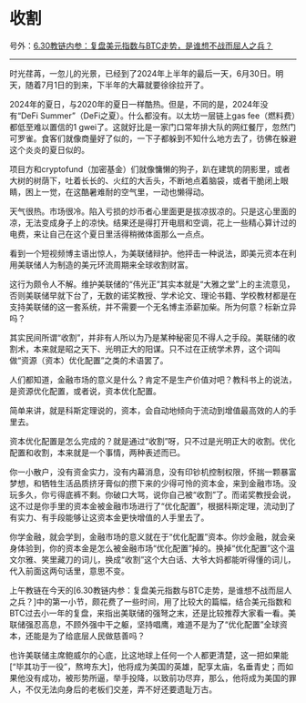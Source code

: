 # 收割

号外：[6.30教链内参：复盘美元指数与BTC走势，是谁想不战而屈人之兵？](http://rd.liujiaolian.com/i/20240630)

* * *

时光荏苒，一忽儿的光景，已经到了2024年上半年的最后一天，6月30日。明天，随着7月1日的到来，下半年的大幕就要徐徐拉开了。

2024年的夏日，与2020年的夏日一样酷热。但是，不同的是，2024年没有“DeFi Summer”（DeFi之夏）。什么都没有。以太坊一层链上gas fee（燃料费）都低至难以置信的1 gwei了。这就好比是一家门口常年排大队的网红餐厅，忽然门可罗雀。食客们就像商量好了似的，一下子都躲到不知什么地方去了，彷佛在躲避这个炎炎的夏日似的。

项目方和cryptofund（加密基金）们就像慵懒的狗子，趴在建筑的阴影里，或者大树的树荫下，吐着长长的、火红的大舌头，不断地点着脑袋，或者干脆闭上眼睛，困上一觉，在这酷暑难耐的空气里，一动也懒得动。

天气很热。市场很冷。陷入亏损的炒币者心里面更是拔凉拔凉的。只是这心里面的凉，无法变成身子上的凉快。结果还是得打开电扇和空调，花上一些精心算计过的电费，来让自己在这个夏日里活得稍微体面那么一点点。

看到一个短视频博主语出惊人，为美联储辩护。他抨击一种说法，即美元资本在利用美联储人为制造的美元环流周期来全球收割财富。

这行为颇令人不解。维护美联储的“伟光正”其实本就是“大雅之堂”上的主流意见，否则美联储早就下台了，无数的诺奖教授、学术论文、理论书籍、学校教材都是在支持美联储的这一套系统，并不需要一个无名博主添薪加柴。所为何意？标新立异吗？

其实民间所谓“收割”，并非有人所以为乃是某种秘密见不得人之手段。美联储的收割术，本来就是昭之天下、光明正大的阳谋。只不过在正统学术界，这个词叫做“资源（资本）优化配置”之类的术语罢了。

人们都知道，金融市场的意义是什么？肯定不是生产价值对吧？教科书上的说法，是资源优化配置，或者说，资本优化配置。

简单来讲，就是科斯定理说的，资本，会自动地倾向于流动到增值最高效的人的手里去。

资本优化配置是怎么完成的？就是通过“收割”呀，只不过是光明正大的收割。优化配置和收割，本来就是一个事情，两种表述而已。

你一小散户，没有资金实力，没有内幕消息，没有印钞机控制权限，怀揣一颗暴富梦想，和牺牲生活品质挤牙膏似的攒下来的少得可怜的资本金，来到金融市场。没玩多久，你亏得底裤不剩。你破口大骂，说你自己被“收割”了。而诺奖教授会说，这不过是你手里的资本金被金融市场进行了“优化配置”，根据科斯定理，流动到了有实力、有手段能够让这资本金更快增值的人手里去了。

你学金融，就会学到，金融市场的意义就在于“优化配置”资本。你炒金融，就会亲身体验到，你的资本金是怎么被金融市场“优化配置”掉的。换掉“优化配置”这个温文尔雅、笑里藏刀的词儿，换成“收割”这个大白话、大爷大妈都能听得懂的词儿，代入前面这两句话里，意思不变。

上午教链在今天的[6.30教链内参：复盘美元指数与BTC走势，是谁想不战而屈人之兵？]中的第一小节，颇花费了一些时间，用了比较大的篇幅，结合美元指数和BTC过去小一年的复盘，来指出美联储的强弩之末，还是比较推荐大家看一看。美联储强忍高息，不顾外强中干之躯，坚持唱鹰，难道不是为了“优化配置”全球资本，还能是为了给底层人民做慈善吗？

也许美联储主席鲍威尔的心底，比这地球上任何一个人都更清楚，这一把如果能[“毕其功于一役”，熬垮东大]，他将成为美国的英雄，配享太庙，名垂青史；而如果他没有成功，被形势所逼，举手投降，以致前功尽弃，那么，他将成为美国的罪人，不仅无法向身后的老板们交差，弄不好还要遗耻万古。
